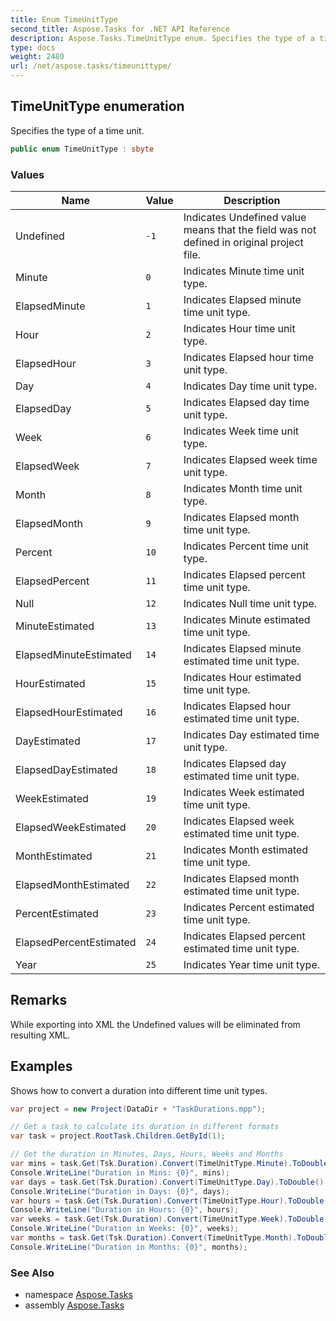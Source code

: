 ```yaml
---
title: Enum TimeUnitType
second_title: Aspose.Tasks for .NET API Reference
description: Aspose.Tasks.TimeUnitType enum. Specifies the type of a time unit
type: docs
weight: 2480
url: /net/aspose.tasks/timeunittype/
---
```

## TimeUnitType enumeration

Specifies the type of a time unit.

```csharp
public enum TimeUnitType : sbyte
```

### Values

| Name | Value | Description |
| --- | --- | --- |
| Undefined | `-1` | Indicates Undefined value means that the field was not defined in original project file. |
| Minute | `0` | Indicates Minute time unit type. |
| ElapsedMinute | `1` | Indicates Elapsed minute time unit type. |
| Hour | `2` | Indicates Hour time unit type. |
| ElapsedHour | `3` | Indicates Elapsed hour time unit type. |
| Day | `4` | Indicates Day time unit type. |
| ElapsedDay | `5` | Indicates Elapsed day time unit type. |
| Week | `6` | Indicates Week time unit type. |
| ElapsedWeek | `7` | Indicates Elapsed week time unit type. |
| Month | `8` | Indicates Month time unit type. |
| ElapsedMonth | `9` | Indicates Elapsed month time unit type. |
| Percent | `10` | Indicates Percent time unit type. |
| ElapsedPercent | `11` | Indicates Elapsed percent time unit type. |
| Null | `12` | Indicates Null time unit type. |
| MinuteEstimated | `13` | Indicates Minute estimated time unit type. |
| ElapsedMinuteEstimated | `14` | Indicates Elapsed minute estimated time unit type. |
| HourEstimated | `15` | Indicates Hour estimated time unit type. |
| ElapsedHourEstimated | `16` | Indicates Elapsed hour estimated time unit type. |
| DayEstimated | `17` | Indicates Day estimated time unit type. |
| ElapsedDayEstimated | `18` | Indicates Elapsed day estimated time unit type. |
| WeekEstimated | `19` | Indicates Week estimated time unit type. |
| ElapsedWeekEstimated | `20` | Indicates Elapsed week estimated time unit type. |
| MonthEstimated | `21` | Indicates Month estimated time unit type. |
| ElapsedMonthEstimated | `22` | Indicates Elapsed month estimated time unit type. |
| PercentEstimated | `23` | Indicates Percent estimated time unit type. |
| ElapsedPercentEstimated | `24` | Indicates Elapsed percent estimated time unit type. |
| Year | `25` | Indicates Year time unit type. |

## Remarks

While exporting into XML the Undefined values will be eliminated from resulting XML.

## Examples

Shows how to convert a duration into different time unit types.

```csharp
var project = new Project(DataDir + "TaskDurations.mpp");

// Get a task to calculate its duration in different formats
var task = project.RootTask.Children.GetById(1);

// Get the duration in Minutes, Days, Hours, Weeks and Months
var mins = task.Get(Tsk.Duration).Convert(TimeUnitType.Minute).ToDouble();
Console.WriteLine("Duration in Mins: {0}", mins);
var days = task.Get(Tsk.Duration).Convert(TimeUnitType.Day).ToDouble();
Console.WriteLine("Duration in Days: {0}", days);
var hours = task.Get(Tsk.Duration).Convert(TimeUnitType.Hour).ToDouble();
Console.WriteLine("Duration in Hours: {0}", hours);
var weeks = task.Get(Tsk.Duration).Convert(TimeUnitType.Week).ToDouble();
Console.WriteLine("Duration in Weeks: {0}", weeks);
var months = task.Get(Tsk.Duration).Convert(TimeUnitType.Month).ToDouble();
Console.WriteLine("Duration in Months: {0}", months);
```

### See Also

* namespace [Aspose.Tasks](../../aspose.tasks/)
* assembly [Aspose.Tasks](../../)


